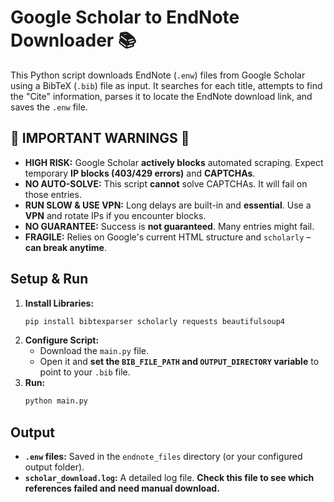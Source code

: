 # Google Scholar to EndNote Downloader 📚

This Python script downloads EndNote (`.enw`) files from Google Scholar using a BibTeX (`.bib`) file as input. It searches for each title, attempts to find the "Cite" information, parses it to locate the EndNote download link, and saves the `.enw` file.

## 🚨 IMPORTANT WARNINGS 🚨

* **HIGH RISK:** Google Scholar **actively blocks** automated scraping. Expect temporary **IP blocks (403/429 errors)** and **CAPTCHAs**.
* **NO AUTO-SOLVE:** This script **cannot** solve CAPTCHAs. It will fail on those entries.
* **RUN SLOW & USE VPN:** Long delays are built-in and **essential**. Use a **VPN** and rotate IPs if you encounter blocks.
* **NO GUARANTEE:** Success is **not guaranteed**. Many entries might fail.
* **FRAGILE:** Relies on Google's current HTML structure and `scholarly` – **can break anytime**.

## Setup & Run

1.  **Install Libraries:**
    ```bash
    pip install bibtexparser scholarly requests beautifulsoup4
    ```
2.  **Configure Script:**
    * Download the `main.py` file.
    * Open it and **set the `BIB_FILE_PATH` and `OUTPUT_DIRECTORY` variable** to point to your `.bib` file.
3.  **Run:**
    ```bash
    python main.py
    ```

## Output

* **`.enw` files:** Saved in the `endnote_files` directory (or your configured output folder).
* **`scholar_download.log`:** A detailed log file. **Check this file to see which references failed and need manual download.**

